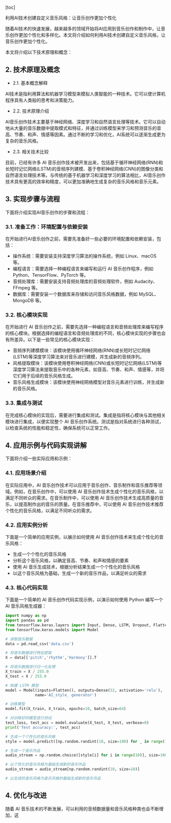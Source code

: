 
[toc]                    
                
                
利用AI技术创建自定义音乐风格：让音乐创作更加个性化

随着AI技术的快速发展，越来越多的领域开始将AI应用到音乐创作和制作中，让音乐创作更加个性化和多样化。本文将介绍如何利用AI技术创建自定义音乐风格，让音乐创作更加个性化。

本文将介绍以下技术原理和概念：

## 2. 技术原理及概念

- 2.1. 基本概念解释

AI技术是指利用算法和机器学习模型来模拟人类智能的一种技术。它可以使计算机程序具有人类般的思考和决策能力。

- 2.2. 技术原理介绍

AI音乐创作技术主要基于神经网络、深度学习和自然语言处理等技术。它可以自动地从大量的音乐数据中提取模式和特征，并通过训练模型来学习和预测音乐的音高、节奏、和声、情感等因素。通过不断的学习和优化，AI系统可以逐渐生成更为复杂的音乐风格。

- 2.3. 相关技术比较

目前，已经有许多 AI 音乐创作技术被开发出来，包括基于循环神经网络(RNN)和长短时记忆网络(LSTM)的音频序列建模、基于卷积神经网络(CNN)的图像分类和自然语言处理技术等。与传统的基于机器学习和深度学习的算法相比，AI音乐创作技术具有更高的效率和精度，可以更加准确地生成复杂的音乐风格和音乐元素。

## 3. 实现步骤与流程

下面将介绍实现AI音乐创作的步骤和流程：

### 3.1. 准备工作：环境配置与依赖安装

在开始进行AI音乐创作之前，需要先准备好一些必要的环境配置和依赖安装，包括：

* 操作系统：需要安装支持深度学习算法的操作系统，例如 Linux、macOS 等。
* 编程语言：需要选择一种编程语言来编写和运行 AI 音乐创作程序，例如 Python、TensorFlow、PyTorch 等。
* 音频处理库：需要安装支持音频处理库的音频处理软件，例如 Audacity、FFmpeg 等。
* 数据库：需要安装一个数据库来存储和访问音乐风格数据，例如 MySQL、MongoDB 等。

### 3.2. 核心模块实现

在开始进行 AI 音乐创作之前，需要先选择一种编程语言和音频处理库来编写程序的核心模块。根据选择的编程语言和音频处理库的不同，核心模块实现的步骤也会有所差异。以下是一些常见的核心模块实现：

* 音频序列建模模块：该模块使用循环神经网络(RNN)或长短时记忆网络(LSTM)等深度学习算法来对音乐进行建模，并生成新的音频序列。
* 风格提取模块：该模块使用卷积神经网络(CNN)或长短时记忆网络(LSTM)等深度学习算法来提取音乐中的各种元素，如音高、节奏、和声、情感等，并将它们用于后续的音乐风格生成。
* 音乐风格生成模块：该模块使用神经网络模型对音乐元素进行训练，并生成新的音乐风格。

### 3.3. 集成与测试

在完成核心模块的实现后，需要进行集成和测试。集成是指将核心模块与其他相关模块进行集成，以便实现整个 AI 音乐创作系统。测试是指对系统进行各种测试，以检查系统的性能和稳定性，确保系统可以正常工作。

## 4. 应用示例与代码实现讲解

下面将介绍一些实际应用和示例：

### 4.1. 应用场景介绍

在实际应用中，AI 音乐创作技术可以应用于音乐创作、音乐制作和音乐推荐等领域。例如，在音乐创作中，可以使用 AI 音乐创作技术生成个性化的音乐风格，以满足不同听众的需求。在音乐制作中，可以使用 AI 音乐创作技术生成高质量的音乐，以提高制作出的音乐的质量。在音乐推荐中，可以使用 AI 音乐创作技术推荐个性化的音乐风格，以满足不同听众的需求。

### 4.2. 应用实例分析

下面是一个简单的应用实例，以展示如何使用 AI 音乐创作技术来生成个性化的音乐风格：

* 生成一个个性化的音乐风格
* 分析这个音乐风格，以确定音高、节奏、和声和情感的要素
* 使用 AI 音乐生成技术，根据分析结果生成一个个性化的音乐风格
* 以这个音乐风格为基础，生成一个新的音乐作品，以满足听众的需求

### 4.3. 核心代码实现

下面是一个简单的 AI 音乐创作代码实现示例，以演示如何使用 Python 编写一个 AI 音乐风格生成器：

```python
import numpy as np
import pandas as pd
from tensorflow.keras.layers import Input, Dense, LSTM, Dropout, Flatten
from tensorflow.keras.models import Model

# 读取音乐数据
data = pd.read_csv('data.csv')

# 将音乐数据进行特征提取
X = data[['pitch','rhythm','Harmony']].T

# 将音乐数据进行归一化处理
X_train = X / 255.0
X_test = X / 255.0

# 构建 LSTM 模型
model = Model(inputs=Flatten(), outputs=Dense(32, activation='relu'), 
             name='AI_style_ generator')

# 训练模型
model.fit(X_train, X_train, epochs=10, batch_size=64)

# 对训练好的模型进行测试
test_loss, test_acc = model.evaluate(X_test, X_test, verbose=0)
print('Test accuracy:', test_acc)

# 生成一个个性化的音乐风格
style = model.predict([np.random.randint(10, size=100) for _ in range(10)])

# 生成一个音乐作品
audio_stream = np.random.choice([style[i] for i in range(10)], size=100)

# 以个性化的音乐风格为基础生成新的音乐作品
audio_stream = audio_stream[np.random.randint(10, size=10)]

# 以生成的音乐风格为音乐风格的基础生成新的音乐作品

```

## 4. 优化与改进

随着 AI 音乐技术的不断发展，可以利用的音频数据量和音乐风格种类也会不断增加，这

